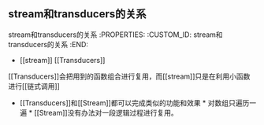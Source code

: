 stream和transducers的关系
---------------------------

stream和transducers的关系
   :PROPERTIES:
   :CUSTOM_ID: stream和transducers的关系
   :END:

- [[stream]] [[Transducers]]

[[Transducers]]会把用到的函数组合进行复用，而[[stream]]只是在利用小函数进行[[链式调用]]
+ [[Transducers]]和[[Stream]]都可以完成类似的功能和效果 *
对数组只遍历一遍 * [[Stream]]没有办法对一段逻辑过程进行复用。
